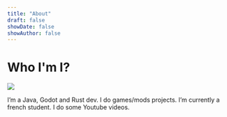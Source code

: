 ```yaml
---
title: "About"
draft: false
showDate: false
showAuthor: false
---
```


# Who I'm I?

![](https://avatars.githubusercontent.com/u/69894974?v=4)

I’m a Java, Godot and Rust dev. I do games/mods projects. I’m currently a french student. I do some Youtube videos.
